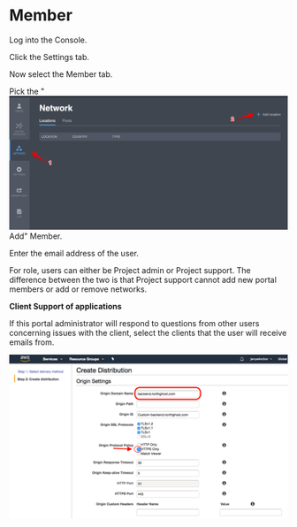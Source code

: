 # Member

Log into the Console.

Click the Settings tab.

Now select the Member tab.

Pick the " ![](../../.gitbook/assets/image%20%2817%29.png) Add" Member.

Enter the email address of the user.

For role, users can either be Project admin or Project support.  The difference between the two is that Project support cannot add new portal members or add or remove networks.

**Client Support of applications**

If this portal administrator will respond to questions from other users concerning issues with the client, select the clients that the user will receive emails from.

![](../../.gitbook/assets/image%20%285%29.png)

